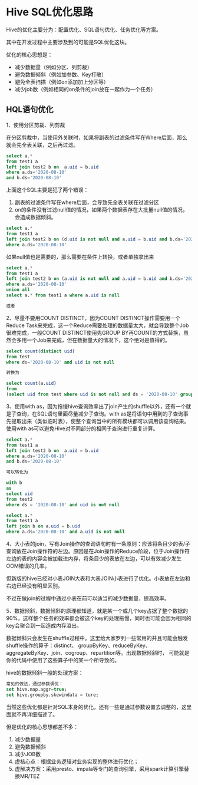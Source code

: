 # Hive SQL优化思路

Hive的优化主要分为：配置优化、SQL语句优化、任务优化等方案。

其中在开发过程中主要涉及到的可能是SQL优化这块。

优化的核心思想是：

- 减少数据量（例如分区、列剪裁）
- 避免数据倾斜（例如加参数、Key打散）
- 避免全表扫描（例如on添加加上分区等）
- 减少job数（例如相同的on条件的join放在一起作为一个任务）

## **HQL语句优化**

1、使用分区剪裁、列剪裁

在分区剪裁中，当使用外关联时，如果将副表的过滤条件写在Where后面，那么就会先全表关联，之后再过滤。

```sql
select a.*
from test1 a
left join test2 b on  a.uid = b.uid
where a.ds='2020-08-10'
and b.ds='2020-08-10'
```

上面这个SQL主要是犯了两个错误：

1. 副表的过滤条件写在where后面，会导致先全表关联在过滤分区
2. on的条件没有过滤null值的情况，如果两个数据表存在大批量null值的情况，会造成数据倾斜。

```sql
select a.*
from test1 a
left join test2 b on (d.uid is not null and a.uid = b.uid and b.ds='2020-08-10')
where a.ds='2020-08-10'
```

如果null值也是需要的，那么需要在条件上转换，或者单独拿出来

```sql
select a.*
from test1 a
left join test2 b on (a.uid is not null and a.uid = b.uid and b.ds='2020-08-10')
where a.ds='2020-08-10'
union all
select a.* from test1 a where a.uid is null

或者
```

2、尽量不要用COUNT DISTINCT，因为COUNT DISTINCT操作需要用一个Reduce Task来完成，这一个Reduce需要处理的数据量太大，就会导致整个Job很难完成，一般COUNT DISTINCT使用先GROUP BY再COUNT的方式替换，虽然会多用一个Job来完成，但在数据量大的情况下，这个绝对是值得的。

```sql
select count(distinct uid)
from test
where ds='2020-08-10' and uid is not null

转换为

select count(a.uid)
from 
(select uid from test where uid is not null and ds = '2020-08-10' group by uid) a
```

3、使用with as，因为拖慢hive查询效率出了join产生的shuffle以外，还有一个就是子查询，在SQL语句里面尽量减少子查询。with as是将语句中用到的子查询事先提取出来（类似临时表），使整个查询当中的所有模块都可以调用该查询结果。使用with as可以避免Hive对不同部分的相同子查询进行重复计算。

```sql
select a.*
from test1 a
left join test2 b on  a.uid = b.uid
where a.ds='2020-08-10'
and b.ds='2020-08-10'

可以转化为

with b 
as 
select uid
from test2
where ds = '2020-08-10' and uid is not null

select a.*
from test1 a
left join b on a.uid = b.uid
where a.ds='2020-08-10' and a.uid is not null
```

4、大小表的join，写有Join操作的查询语句时有一条原则：应该将条目少的表/子查询放在Join操作符的左边。原因是在Join操作的Reduce阶段，位于Join操作符左边的表的内容会被加载进内存，将条目少的表放在左边，可以有效减少发生OOM错误的几率。

但新版的hive已经对小表JOIN大表和大表JOIN小表进行了优化。小表放在左边和右边已经没有明显区别。

不过在做join的过程中通过小表在前可以适当的减少数据量，提高效率。

5、数据倾斜，数据倾斜的原理都知道，就是某一个或几个key占据了整个数据的90%，这样整个任务的效率都会被这个key的处理拖慢，同时也可能会因为相同的key会聚合到一起造成内存溢出。

数据倾斜只会发生在shuffle过程中。这里给大家罗列一些常用的并且可能会触发shuffle操作的算子：distinct、 groupByKey、reduceByKey、aggregateByKey、join、cogroup、repartition等。出现数据倾斜时， 可能就是你的代码中使用了这些算子中的某一个所导致的。

hive的数据倾斜一般的处理方案：

```sql
常见的做法，通过参数调优：
set hive.map.aggr=true;
set hive.groupby.skewindata = ture;
```

当然这些优化都是针对SQL本身的优化，还有一些是通过参数设置去调整的，这里面就不再详细描述了。

但是优化的核心思想都差不多：

1. 减少数据量
2. 避免数据倾斜
3. 减少JOB数
4. 虚核心点：根据业务逻辑对业务实现的整体进行优化；
5. 虚解决方案：采用presto、impala等专门的查询引擎，采用spark计算引擎替换MR/TEZ